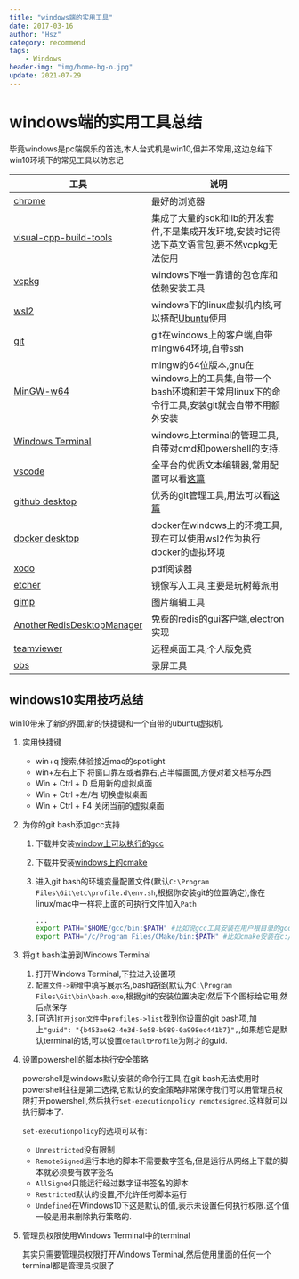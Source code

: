 ```yaml
---
title: "windows端的实用工具"
date: 2017-03-16
author: "Hsz"
category: recommend
tags:
    - Windows
header-img: "img/home-bg-o.jpg"
update: 2021-07-29
---
```

# windows端的实用工具总结

毕竟windows是pc端娱乐的首选,本人台式机是win10,但并不常用,这边总结下win10环境下的常见工具以防忘记

| 工具                                                                                                            | 说明                                                                                                                                                 |
| --------------------------------------------------------------------------------------------------------------- | ---------------------------------------------------------------------------------------------------------------------------------------------------- |
| [chrome](https://www.google.com/chrome/)                                                                        | 最好的浏览器                                                                                                                                         |
| [visual-cpp-build-tools](https://visualstudio.microsoft.com/zh-hans/visual-cpp-build-tools/)                    | 集成了大量的sdk和lib的开发套件,不是集成开发环境,安装时记得选下英文语言包,要不然vcpkg无法使用                                                         |
| [vcpkg](https://github.com/Microsoft/vcpkg)                                                                     | windows下唯一靠谱的包仓库和依赖安装工具                                                                                                              |
| [wsl2](https://docs.microsoft.com/zh-cn/windows/wsl/install-win10)                                              | windows下的linux虚拟机内核,可以搭配[Ubuntu](https://www.microsoft.com/store/apps/9n6svws3rx71)使用                                                   |
| [git](https://git-scm.com/)                                                                                     | git在windows上的客户端,自带mingw64环境,自带ssh                                                                                                       |
| [MinGW-w64](https://sourceforge.net/projects/mingw-w64/)                                                        | mingw的64位版本,gnu在windows上的工具集,自带一个bash环境和若干常用linux下的命令行工具,安装git就会自带不用额外安装                                     |
| [Windows Terminal](https://www.microsoft.com/zh-cn/p/windows-terminal/9n0dx20hk701?activetab=pivot:overviewtab) | windows上terminal的管理工具,自带对cmd和powershell的支持.                                                                                             |
| [vscode](https://code.visualstudio.com/)                                                                        | 全平台的优质文本编辑器,常用配置可以看[这篇](http://blog.hszofficial.site/recommend/2018/02/10/Vscode%E9%85%8D%E7%BD%AE/)                             |
| [github desktop](https://desktop.github.com/)                                                                   | 优秀的git管理工具,用法可以看[这篇](http://blog.hszofficial.site/recommend/2016/11/26/%E5%8F%AF%E8%A7%86%E5%8C%96git%E5%B7%A5%E5%85%B7githubDesktop/) |
| [docker desktop](https://docs.docker.com/docker-for-windows/install/)                                           | docker在windows上的环境工具,现在可以使用wsl2作为执行docker的虚拟环境                                                                                 |
| [xodo](https://www.xodo.com/)                                                                                   | pdf阅读器                                                                                                                                            |
| [etcher](https://www.balena.io/etcher/)                                                                         | 镜像写入工具,主要是玩树莓派用                                                                                                                        |
| [gimp](https://www.gimp.org/)                                                                                   | 图片编辑工具                                                                                                                                         |
| [AnotherRedisDesktopManager](https://github.com/qishibo/AnotherRedisDesktopManager)                             | 免费的redis的gui客户端,electron实现                                                                                                                  |
| [teamviewer](https://www.teamviewer.com/zhcn/credentials/free-for-personal-use/)                                | 远程桌面工具,个人版免费                                                                                                                              |
| [obs](https://obsproject.com/)                                                                                  | 录屏工具                                                                                                                                             |

## windows10实用技巧总结

win10带来了新的界面,新的快捷键和一个自带的ubuntu虚拟机.

1. 实用快捷键

    + win+q 搜索,体验接近mac的spotlight
    + win+左右上下 将窗口靠左或者靠右,占半幅画面,方便对着文档写东西
    + Win + Ctrl + D 启用新的虚拟桌面
    + Win + Ctrl +左/右 切换虚拟桌面
    + Win + Ctrl + F4 关闭当前的虚拟桌面

2. 为你的git bash添加gcc支持

    1. 下载并安装[window上可以执行的gcc](http://www.equation.com/servlet/equation.cmd?fa=fortran)
    2. 下载并安装[windows上的cmake](https://cmake.org/download/)
    3. 进入git bash的环境变量配置文件(默认`C:\Program Files\Git\etc\profile.d\env.sh`,根据你安装git的位置确定),像在linux/mac中一样将上面的可执行文件加入`Path`

        ```bash
        ...
        export PATH="$HOME/gcc/bin:$PATH" #比如说gcc工具安装在用户根目录的gcc文件夹下
        export PATH="/c/Program Files/CMake/bin:$PATH" #比如cmake安装在c://Program Files/CMake
        ```

3. 将git bash注册到Windows Terminal

    1. 打开Windows Terminal,下拉进入设置项
    2. `配置文件->新增`中填写展示名,bash路径(默认为`C:\Program Files\Git\bin\bash.exe`,根据git的安装位置决定)然后下个图标给它用,然后点保存
    3. [可选]`打开json文件`中`profiles->list`找到你设置的git bash项,加上`"guid": "{b453ae62-4e3d-5e58-b989-0a998ec441b7}",`,如果想它是默认terminal的话,可以设置`defaultProfile`为刚才的guid.

4. 设置powershell的脚本执行安全策略

    powershell是windows默认安装的命令行工具,在git bash无法使用时powershell往往是第二选择,它默认的安全策略非常保守我们可以用管理员权限打开powershell,然后执行`set-executionpolicy remotesigned`.这样就可以执行脚本了.

    `set-executionpolicy`的选项可以有:

    + `Unrestricted`没有限制
    + `RemoteSigned`运行本地的脚本不需要数字签名,但是运行从网络上下载的脚本就必须要有数字签名
    + `AllSigned`只能运行经过数字证书签名的脚本
    + `Restricted`默认的设置,不允许任何脚本运行
    + `Undefined`在Windows10下这是默认的值,表示未设置任何执行权限.这个值一般是用来删除执行策略的.

5. 管理员权限使用Windows Terminal中的terminal

    其实只需要管理员权限打开Windows Terminal,然后使用里面的任何一个terminal都是管理员权限了